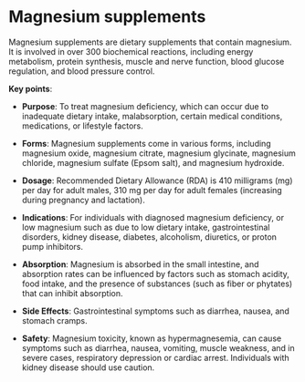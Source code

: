 [//]: # (
source: gpt-3 + jph editing
tags: supplements
)

# Magnesium supplements

Magnesium supplements are dietary supplements that contain magnesium. It is involved in over 300 biochemical reactions, including energy metabolism, protein synthesis, muscle and nerve function, blood glucose regulation, and blood pressure control.

**Key points**:

* **Purpose**: To treat magnesium deficiency, which can occur due to inadequate dietary intake, malabsorption, certain medical conditions, medications, or lifestyle factors.

* **Forms**: Magnesium supplements come in various forms, including magnesium oxide, magnesium citrate, magnesium glycinate, magnesium chloride, magnesium sulfate (Epsom salt), and magnesium hydroxide.

* **Dosage**: Recommended Dietary Allowance (RDA) is 410 milligrams (mg) per day for adult males, 310 mg per day for adult females (increasing during pregnancy and lactation).

* **Indications**: For individuals with diagnosed magnesium deficiency, or low magnesium such as due to low dietary intake, gastrointestinal disorders, kidney disease, diabetes, alcoholism, diuretics, or proton pump inhibitors.

* **Absorption**: Magnesium is absorbed in the small intestine, and absorption rates can be influenced by factors such as stomach acidity, food intake, and the presence of substances (such as fiber or phytates) that can inhibit absorption.

* **Side Effects**: Gastrointestinal symptoms such as diarrhea, nausea, and stomach cramps.

* **Safety**: Magnesium toxicity, known as hypermagnesemia, can cause symptoms such as diarrhea, nausea, vomiting, muscle weakness, and in severe cases, respiratory depression or cardiac arrest. Individuals with kidney disease should use caution.
